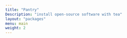 ```yaml
---
title: "Pantry"
Description: "install open-source software with tea"
layout: "packages"
menu: main
weight: 2
---
```


